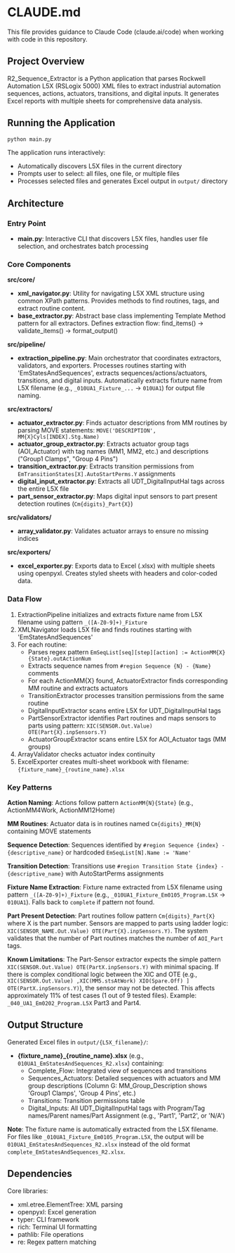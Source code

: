 # CLAUDE.md

This file provides guidance to Claude Code (claude.ai/code) when working with code in this repository.

## Project Overview

R2_Sequence_Extractor is a Python application that parses Rockwell Automation L5X (RSLogix 5000) XML files to extract industrial automation sequences, actions, actuators, transitions, and digital inputs. It generates Excel reports with multiple sheets for comprehensive data analysis.

## Running the Application

```bash
python main.py
```

The application runs interactively:
- Automatically discovers L5X files in the current directory
- Prompts user to select: all files, one file, or multiple files
- Processes selected files and generates Excel output in `output/` directory

## Architecture

### Entry Point
- **main.py**: Interactive CLI that discovers L5X files, handles user file selection, and orchestrates batch processing

### Core Components

**src/core/**
- **xml_navigator.py**: Utility for navigating L5X XML structure using common XPath patterns. Provides methods to find routines, tags, and extract routine content.
- **base_extractor.py**: Abstract base class implementing Template Method pattern for all extractors. Defines extraction flow: find_items() → validate_items() → format_output()

**src/pipeline/**
- **extraction_pipeline.py**: Main orchestrator that coordinates extractors, validators, and exporters. Processes routines starting with 'EmStatesAndSequences', extracts sequences/actions/actuators, transitions, and digital inputs. Automatically extracts fixture name from L5X filename (e.g., `_010UA1_Fixture_...` → `010UA1`) for output file naming.

**src/extractors/**
- **actuator_extractor.py**: Finds actuator descriptions from MM routines by parsing MOVE statements: `MOVE('DESCRIPTION', MM{X}Cyls[INDEX].Stg.Name)`
- **actuator_group_extractor.py**: Extracts actuator group tags (AOI_Actuator) with tag names (MM1, MM2, etc.) and descriptions ("Group1 Clamps", "Group 4 Pins")
- **transition_extractor.py**: Extracts transition permissions from `EmTransitionStates[X].AutoStartPerms.Y` assignments
- **digital_input_extractor.py**: Extracts all UDT_DigitalInputHal tags across the entire L5X file
- **part_sensor_extractor.py**: Maps digital input sensors to part present detection routines (`Cm{digits}_Part{X}`)

**src/validators/**
- **array_validator.py**: Validates actuator arrays to ensure no missing indices

**src/exporters/**
- **excel_exporter.py**: Exports data to Excel (.xlsx) with multiple sheets using openpyxl. Creates styled sheets with headers and color-coded data.

### Data Flow

1. ExtractionPipeline initializes and extracts fixture name from L5X filename using pattern `_([A-Z0-9]+)_Fixture`
2. XMLNavigator loads L5X file and finds routines starting with 'EmStatesAndSequences'
3. For each routine:
   - Parses regex pattern `EmSeqList[seq][step][action] := ActionMM{X}{State}.outActionNum`
   - Extracts sequence names from `#region Sequence {N} - {Name}` comments
   - For each ActionMM{X} found, ActuatorExtractor finds corresponding MM routine and extracts actuators
   - TransitionExtractor processes transition permissions from the same routine
   - DigitalInputExtractor scans entire L5X for UDT_DigitalInputHal tags
   - PartSensorExtractor identifies Part routines and maps sensors to parts using pattern: `XIC(SENSOR.Out.Value) OTE(Part{X}.inpSensors.Y)`
   - ActuatorGroupExtractor scans entire L5X for AOI_Actuator tags (MM groups)
4. ArrayValidator checks actuator index continuity
5. ExcelExporter creates multi-sheet workbook with filename: `{fixture_name}_{routine_name}.xlsx`

### Key Patterns

**Action Naming**: Actions follow pattern `ActionMM{N}{State}` (e.g., ActionMM4Work, ActionMM12Home)

**MM Routines**: Actuator data is in routines named `Cm{digits}_MM{N}` containing MOVE statements

**Sequence Detection**: Sequences identified by `#region Sequence {index} - {descriptive_name}` or hardcoded `EmSeqList[N].Name := 'Name'`

**Transition Detection**: Transitions use `#region Transition State {index} - {descriptive_name}` with AutoStartPerms assignments

**Fixture Name Extraction**: Fixture name extracted from L5X filename using pattern `_([A-Z0-9]+)_Fixture` (e.g., `_010UA1_Fixture_Em0105_Program.L5X` → `010UA1`). Falls back to `complete` if pattern not found.

**Part Present Detection**: Part routines follow pattern `Cm{digits}_Part{X}` where X is the part number. Sensors are mapped to parts using ladder logic: `XIC(SENSOR_NAME.Out.Value) OTE(Part{X}.inpSensors.Y)`. The system validates that the number of Part routines matches the number of `AOI_Part` tags.

**Known Limitations**: The Part-Sensor extractor expects the simple pattern `XIC(SENSOR.Out.Value) OTE(PartX.inpSensors.Y)` with minimal spacing. If there is complex conditional logic between the XIC and OTE (e.g., `XIC(SENSOR.Out.Value) ,XIC(MM5.stsAtWork) XIO(Spare.Off) ] OTE(PartX.inpSensors.Y)`), the sensor may not be detected. This affects approximately 11% of test cases (1 out of 9 tested files). Example: `_040_UA1_Em0202_Program.L5X` Part3 and Part4.

## Output Structure

Generated Excel files in `output/{L5X_filename}/`:
- **{fixture_name}_{routine_name}.xlsx** (e.g., `010UA1_EmStatesAndSequences_R2.xlsx`) containing:
  - Complete_Flow: Integrated view of sequences and transitions
  - Sequences_Actuators: Detailed sequences with actuators and MM group descriptions (Column G: MM_Group_Description shows 'Group1 Clamps', 'Group 4 Pins', etc.)
  - Transitions: Transition permissions table
  - Digital_Inputs: All UDT_DigitalInputHal tags with Program/Tag names/Parent names/Part Assignment (e.g., 'Part1', 'Part2', or 'N/A')

**Note**: The fixture name is automatically extracted from the L5X filename. For files like `_010UA1_Fixture_Em0105_Program.L5X`, the output will be `010UA1_EmStatesAndSequences_R2.xlsx` instead of the old format `complete_EmStatesAndSequences_R2.xlsx`.

## Dependencies

Core libraries:
- xml.etree.ElementTree: XML parsing
- openpyxl: Excel generation
- typer: CLI framework
- rich: Terminal UI formatting
- pathlib: File operations
- re: Regex pattern matching
